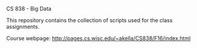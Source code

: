 CS 838 - Big Data

This repository contains the collection of scripts used for the 
class assignments.

Course webpage:
http://pages.cs.wisc.edu/~akella/CS838/F16/index.html

